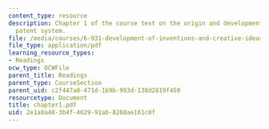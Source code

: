 ```yaml
---
content_type: resource
description: Chapter 1 of the course text on the origin and development of the American
  patent system.
file: /media/courses/6-931-development-of-inventions-and-creative-ideas-spring-2008/2e1a8a483b4f462991ab8268ae161c0f_chapter1.pdf
file_type: application/pdf
learning_resource_types:
- Readings
ocw_type: OCWFile
parent_title: Readings
parent_type: CourseSection
parent_uid: c2f447a0-471d-1b9b-993d-138d2819f450
resourcetype: Document
title: chapter1.pdf
uid: 2e1a8a48-3b4f-4629-91ab-8268ae161c0f
---
```

